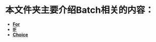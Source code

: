 # 本文件夹主要介绍Batch相关的内容：

+ **[For](https://github.com/lowkeyway/Embedded/blob/master/Software/Language/Batch/00_For.md)**
+ **[IF](https://github.com/lowkeyway/Embedded/blob/master/Software/Language/Batch/00_For.md)**
+ **[Choice](https://github.com/lowkeyway/Embedded/blob/master/Software/Language/Batch/02_Choice.md)**
